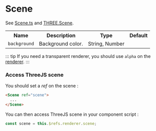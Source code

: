 # Scene

See [Scene.ts](https://github.com/troisjs/trois/blob/master/src/core/Scene.ts) and [THREE.Scene](https://threejs.org/docs/#api/en/scenes/Scene).

<table>
  <tbody>
    <tr>
      <th>Name</th>
      <th>Description</th>
      <th>Type</th>
      <th>Default</th>
    </tr>
    <tr>
      <td><code>background</code></td>
      <td>Background color.</td>
      <td>String, Number</td>
      <td></td>
    </tr>
  </tbody>
</table>

::: tip
If you need a transparent renderer, you should use `alpha` on the [renderer](renderer).
:::

### Access ThreeJS scene

You should set a *ref* on the scene :

```html
<Scene ref="scene">
  ...
</Scene>
```

You can then access ThreeJS scene in your component script :

```js
const scene = this.$refs.renderer.scene;
```
